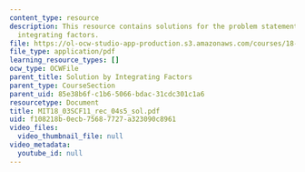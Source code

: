 ```yaml
---
content_type: resource
description: This resource contains solutions for the problem statements related to
  integrating factors.
file: https://ol-ocw-studio-app-production.s3.amazonaws.com/courses/18-03sc-differential-equations-fall-2011/f108218b0ecb75687727a323090c8961_MIT18_03SCF11_rec_04s5_sol.pdf
file_type: application/pdf
learning_resource_types: []
ocw_type: OCWFile
parent_title: Solution by Integrating Factors
parent_type: CourseSection
parent_uid: 85e38b6f-c1b6-5066-bdac-31cdc301c1a6
resourcetype: Document
title: MIT18_03SCF11_rec_04s5_sol.pdf
uid: f108218b-0ecb-7568-7727-a323090c8961
video_files:
  video_thumbnail_file: null
video_metadata:
  youtube_id: null
---
```

